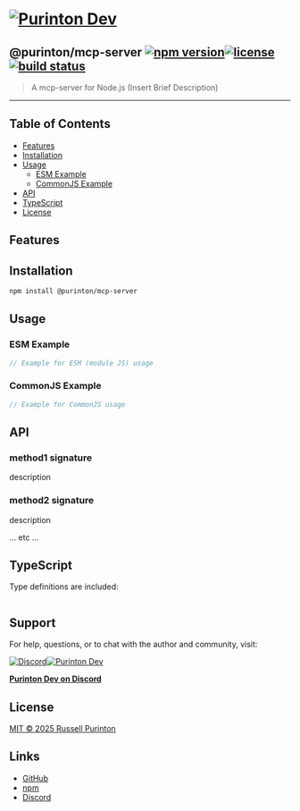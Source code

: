 # [![Purinton Dev](https://purinton.us/logos/brand.png)](https://discord.gg/QSBxQnX7PF)

## @purinton/mcp-server [![npm version](https://img.shields.io/npm/v/@purinton/mcp-server.svg)](https://www.npmjs.com/package/@purinton/mcp-server)[![license](https://img.shields.io/github/license/purinton/mcp-server.svg)](LICENSE)[![build status](https://github.com/purinton/mcp-server/actions/workflows/nodejs.yml/badge.svg)](https://github.com/purinton/mcp-server/actions)

> A mcp-server for Node.js (Insert Brief Description)

---

## Table of Contents

- [Features](#features)
- [Installation](#installation)
- [Usage](#usage)
  - [ESM Example](#esm-example)
  - [CommonJS Example](#commonjs-example)
- [API](#api)
- [TypeScript](#typescript)
- [License](#license)

## Features

## Installation

```bash
npm install @purinton/mcp-server
```

## Usage

### ESM Example

```js
// Example for ESM (module JS) usage

```

### CommonJS Example

```js
// Example for CommonJS usage

```

## API

### method1 signature

description

### method2 signature

description

... etc ...

## TypeScript

Type definitions are included:

```ts

```

## Support

For help, questions, or to chat with the author and community, visit:

[![Discord](https://purinton.us/logos/discord_96.png)](https://discord.gg/QSBxQnX7PF)[![Purinton Dev](https://purinton.us/logos/purinton_96.png)](https://discord.gg/QSBxQnX7PF)

**[Purinton Dev on Discord](https://discord.gg/QSBxQnX7PF)**

## License

[MIT © 2025 Russell Purinton](LICENSE)

## Links

- [GitHub](https://github.com/purinton/mcp-server)
- [npm](https://www.npmjs.com/package/@purinton/mcp-server)
- [Discord](https://discord.gg/QSBxQnX7PF)
